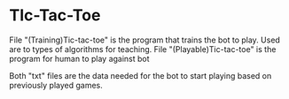 # TIc-Tac-Toe

File "(Training)Tic-tac-toe" is the program that trains the bot to play. Used are to types of algorithms for teaching.
File "(Playable)Tic-tac-toe" is the program for human to play against bot

Both "txt" files are the data needed for the bot to start playing based on previously played games.
